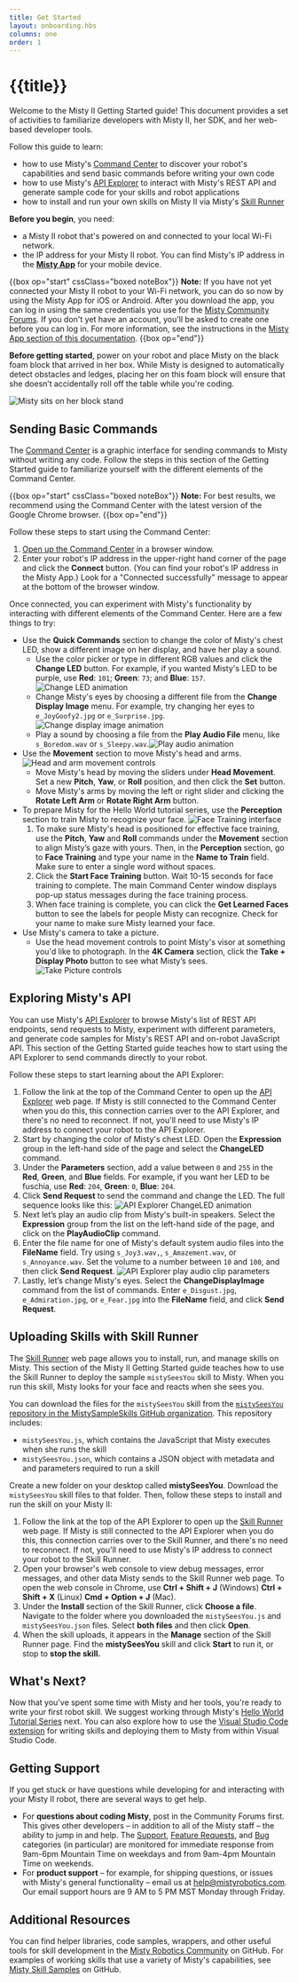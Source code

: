 ```yaml
---
title: Get Started
layout: onboarding.hbs
columns: one
order: 1
---
```


# {{title}}

Welcome to the Misty II Getting Started guide! This document provides a set of activities to familiarize developers with Misty II, her SDK, and her web-based developer tools.

Follow this guide to learn:

* how to use Misty's [Command Center](http://sdk.mistyrobotics.com/command-center) to discover your robot's capabilities and send basic commands before writing your own code
* how to use Misty's [API Explorer](http://sdk.mistyrobotics.com/api-explorer) to interact with Misty's REST API and generate sample code for your skills and robot applications
* how to install and run your own skills on Misty II via Misty's [Skill Runner](http://sdk.mistyrobotics.com/skill-runner/index.html)

**Before you begin**, you need:
* a Misty II robot that's powered on and connected to your local Wi-Fi network.
* the IP address for your Misty II robot. You can find Misty's IP address in the [**Misty App**](../../../tools-&-apps/mobile/misty-app) for your mobile device. 

{{box op="start" cssClass="boxed noteBox"}}
**Note:** If you have not yet connected your Misty II robot to your Wi-Fi network, you can do so now by using the Misty App for iOS or Android. After you download the app, you can log in using the same credentials you use for the [Misty Community Forums](https://community.mistyrobotics.com/). If you don't yet have an account, you'll be asked to create one before you can log in. For more information, see the instructions in the [Misty App section of this documentation](../../../tools-&-apps/mobile/misty-app).
{{box op="end"}}

**Before getting started**, power on your robot and place Misty on the black foam block that arrived in her box. While Misty is designed to automatically detect obstacles and ledges, placing her on this foam block will ensure that she doesn’t accidentally roll off the table while you're coding.

![Misty sits on her block stand](../../../assets/images/misty-stand.gif)

## Sending Basic Commands

The [Command Center](http://sdk.mistyrobotics.com/command-center/index.html) is a graphic interface for sending commands to Misty without writing any code. Follow the steps in this section of the Getting Started guide to familiarize yourself with the different elements of the Command Center.

{{box op="start" cssClass="boxed noteBox"}}
**Note:** For best results, we recommend using the Command Center with the latest version of the Google Chrome browser.
{{box op="end"}}

Follow these steps to start using the Command Center:

1. [Open up the Command Center](http://sdk.mistyrobotics.com/command-center) in a browser window.
2. Enter your robot's IP address in the upper-right hand corner of the page and click the **Connect** button. (You can find your robot's IP address in the Misty App.) Look for a "Connected successfully" message to appear at the bottom of the browser window.

Once connected, you can experiment with Misty's functionality by interacting with different elements of the Command Center. Here are a few things to try:

* Use the **Quick Commands** section to change the color of Misty's chest LED, show a different image on her display, and have her play a sound.
  * Use the color picker or type in different RGB values and click the **Change LED** button. For example, if you wanted Misty's LED to be purple, use **Red**: `101`; **Green**: `73`; and **Blue**: `157`. ![Change LED animation](../../../assets/images/command-center-change-led-animation.gif)
  * Change Misty's eyes by choosing a different file from the **Change Display Image** menu. For example, try changing her eyes to `e_JoyGoofy2.jpg` or `e_Surprise.jpg`. ![Change display image animation](../../../assets/images/command-center-display-image-animation.gif)
  * Play a sound by choosing a file from the **Play Audio File** menu, like `s_Boredom.wav` or `s_Sleepy.wav`.![Play audio animation](../../../assets/images/command-center-play-audio-animation.gif)
* Use the **Movement** section to move Misty's head and arms. ![Head and arm movement controls](../../../assets/images/command-center-movement-animation.gif)
  * Move Misty's head by moving the sliders under **Head Movement**. Set a new **Pitch**, **Yaw**, or **Roll** position, and then click the **Set** button.
  * Move Misty's arms by moving the left or right slider and clicking the **Rotate Left Arm** or **Rotate Right Arm** button.
* To prepare Misty for the Hello World tutorial series, use the **Perception** section to train Misty to recognize your face. ![Face Training interface](../../../assets/images/command-center-face-training-animation.gif)
  1. To make sure Misty's head is positioned for effective face training, use the **Pitch**, **Yaw** and **Roll** commands under the **Movement** section to align Misty’s gaze with yours. Then, in the **Perception** section, go to **Face Training** and type your name in the **Name to Train** field. Make sure to enter a single word without spaces.
  2. Click the **Start Face Training** button. Wait 10-15 seconds for face training to complete. The main Command Center window displays pop-up status messages during the face training process.
  3. When face training is complete, you can click the **Get Learned Faces** button to see the labels for people Misty can recognize. Check for your name to make sure Misty learned your face.
* Use Misty's camera to take a picture.
  * Use the head movement controls to point Misty's visor at something you'd like to photograph. In the **4K Camera** section, click the **Take + Display Photo** button to see what Misty’s sees. ![Take Picture controls](../../../assets/images/command_center_take_photo.png)

## Exploring Misty's API

You can use Misty's [API Explorer](http://sdk.mistyrobotics.com/api-explorer) to browse Misty's list of REST API endpoints, send requests to Misty, experiment with different parameters, and generate code samples for Misty's REST API and on-robot JavaScript API. This section of the Getting Started guide teaches how to start using the API Explorer to send commands directly to your robot.

Follow these steps to start learning about the API Explorer:

1. Follow the link at the top of the Command Center to open up the [API Explorer](http://sdk.mistyrobotics.com/api-explorer) web page. If Misty is still connected to the Command Center when you do this, this connection carries over to the API Explorer, and there's no need to reconnect. If not, you'll need to use Misty's IP address to connect your robot to the API Explorer.
2. Start by changing the color of Misty's chest LED. Open the **Expression** group in the left-hand side of the page and select the **ChangeLED** command.
3. Under the **Parameters** section, add a value between `0` and `255` in the **Red**, **Green**, and **Blue** fields. For example, if you want her LED to be fuschia, use **Red**: `204`, **Green**: `0`, **Blue**: `204`.
4. Click **Send Request** to send the command and change the LED. The full sequence looks like this: ![API Explorer ChangeLED animation](../../../assets/images/api-explorer-send-request-animation.gif)
5. Next let’s play an audio clip from Misty's built-in speakers. Select the **Expression** group from the list on the left-hand side of the page, and click on the **PlayAudioClip** command. 
6. Enter the file name for one of Misty's default system audio files into the **FileName** field. Try using `s_Joy3.wav,`,
`s_Amazement.wav`, or ` s_Annoyance.wav`. Set the volume to a number between `10` and `100`, and then click **Send Request**. ![API Explorer play audio clip parameters](../../../assets/images/api_explorer_playAudio_params.png)
1. Lastly, let’s change Misty's eyes. Select the **ChangeDisplayImage** command from the list of commands. Enter `e_Disgust.jpg`, `e_Admiration.jpg`, or `e_Fear.jpg` into the **FileName** field, and click **Send Request**.

## Uploading Skills with Skill Runner

The [Skill Runner](http://sdk.mistyrobotics.com/skill-runner/index.html) web page allows you to install, run, and manage skills on Misty. This section of the Misty II Getting Started guide teaches how to use the Skill Runner to deploy the sample `mistySeesYou` skill to Misty. When you run this skill, Misty looks for your face and reacts when she sees you.

You can download the files for the `mistySeesYou` skill from the [`mistySeesYou` repository in the MistySampleSkills GitHub organization](https://github.com/MistySampleSkills/mistySeesYou). This repository includes:
* `mistySeesYou.js`, which contains the JavaScript that Misty executes when she runs the skill
* `mistySeesYou.json`, which contains a JSON object with metadata and and parameters required to run a skill

Create a new folder on your desktop called **mistySeesYou**. Download the `mistySeesYou` skill files to that folder. Then, follow these steps to install and run the skill on your Misty II:

1. Follow the link at the top of the API Explorer to open up the [Skill Runner](http://sdk.mistyrobotics.com/skill-runner) web page. If Misty is still connected to the API Explorer when you do this, this connection carries over to the Skill Runner, and there's no need to reconnect. If not, you'll need to use Misty's IP address to connect your robot to the Skill Runner.
2. Open your browser's web console to view debug messages, error messages, and other data Misty sends to the Skill Runner web page. To open the web console in Chrome, use **Ctrl + Shift + J** (Windows) **Ctrl + Shift + X** (Linux) **Cmd + Option + J** (Mac).
3. Under the **Install** section of the Skill Runner, click **Choose a file**. Navigate to the folder where you downloaded the `mistySeesYou.js` and `mistySeesYou.json` files. Select **both files** and then click **Open**.
4. When the skill uploads, it appears in the **Manage** section of the Skill Runner page. Find the **mistySeesYou** skill and click **Start** to run it, or stop to **stop the skill.**

## What's Next?

Now that you've spent some time with Misty and her tools, you're ready to write your first robot skill. We suggest working through Misty's [Hello World Tutorial Series](../../../misty-ii/robot/hello-world) next. You can also explore how to use the [Visual Studio Code extension](../../../tools-&-apps/plugins-&-extensions/misty-skills-extension) for writing skills and deploying them to Misty from within Visual Studio Code.

## Getting Support

If you get stuck or have questions while developing for and interacting with your Misty II robot, there are several ways to get help.

* For **questions about coding Misty**, post in the Community Forums first. This gives other developers – in addition to all of the Misty staff – the ability to jump in and help. The [Support](https://community.mistyrobotics.com/c/support), [Feature Requests](https://community.mistyrobotics.com/c/wishlist), and [Bug](https://community.mistyrobotics.com/c/bugs) categories (in particular) are monitored for immediate response from 9am-6pm Mountain Time on weekdays and from 9am-4pm Mountain Time on weekends.
* For **product support** – for example, for shipping questions, or issues with Misty's general functionality – email us at help@mistyrobotics.com. Our email support hours are 9 AM to 5 PM MST Monday through Friday.

## Additional Resources

You can find helper libraries, code samples, wrappers, and other useful tools for skill development in the [Misty Robotics Community](https://github.com/MistyCommunity) on GitHub. For examples of working skills that use a variety of Misty's capabilities, see [Misty Skill Samples](https://github.com/MistySampleSkills/) on GitHub.
